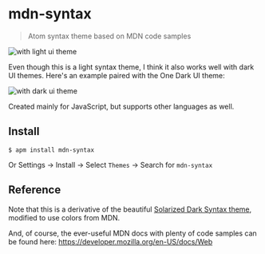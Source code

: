 # mdn-syntax

> Atom syntax theme based on MDN code samples

![with light ui theme](https://raw.githubusercontent.com/nexdrew/atom-mdn-syntax/master/screenshot-light.png)

Even though this is a light syntax theme, I think it also works well with dark UI themes. Here's an example paired with the One Dark UI theme:

![with dark ui theme](https://raw.githubusercontent.com/nexdrew/atom-mdn-syntax/master/screenshot-dark.png)

Created mainly for JavaScript, but supports other languages as well.

## Install

```
$ apm install mdn-syntax
```

Or Settings → Install → Select `Themes` → Search for `mdn-syntax`

## Reference

Note that this is a derivative of the beautiful [Solarized Dark Syntax theme](https://github.com/atom/solarized-dark-syntax), modified to use colors from MDN.

And, of course, the ever-useful MDN docs with plenty of code samples can be found here: https://developer.mozilla.org/en-US/docs/Web
